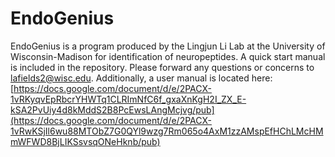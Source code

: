 # EndoGenius

EndoGenius is a program produced by the Lingjun Li Lab at the University of Wisconsin-Madison for identification of neuropeptides. A quick start manual is included in the repository. Please forward any questions or concerns to lafields2@wisc.edu. Additionally, a user manual is located here: [https://docs.google.com/document/d/e/2PACX-1vRKyqvEpRbcrYHWTq1CLRImNfC6f_gxaXnKgH2I_ZX_E-kSA2PvUiy4d8kMddS2B8PcEwsLAngMcjvg/pub](https://docs.google.com/document/d/e/2PACX-1vRwKSjIl6wu88MTObZ7G0QYl9wzg7Rm065o4AxM1zzAMspEfHChLMcHMmWFWD8BjLIKSsvsqONeHknb/pub)

